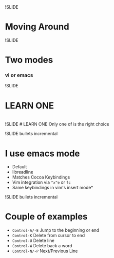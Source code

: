 !SLIDE
# Moving Around

!SLIDE
# Two modes
### vi or emacs

!SLIDE
# LEARN ONE
<br>
!SLIDE
# LEARN ONE
Only one of is the right choice

!SLIDE bullets incremental
# I use emacs mode
* Default
* libreadline
* Matches Cocoa Keybindings
* Vim integration via `^x^e` or `fc`
* Same keybindings in vim's insert mode*

!SLIDE bullets incremental
# Couple of examples
* `Control-A/-E` Jump to the beginning or end
* `Control-K`  Delete from cursor to end
* `Control-U`  Delete line
* `Control-W`  Delete back a word
* `Control-N/-P`  Next/Previous Line


